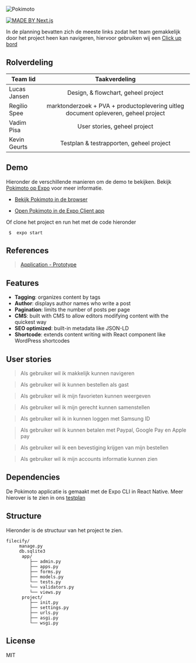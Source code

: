 ![Pokimoto](https://i.imgur.com/x8pkOWY.png)

[![MADE BY Next.js](https://img.shields.io/badge/MADE%20BY%20Next.js-000000.svg?style=flat&logo=Next.js&labelColor=000)](https://nextjs.org/)

In de planning bevatten zich de meeste links zodat het team gemakkelijk door het project heen kan navigeren, hiervoor gebruiken wij een [Click up bord](https://share.clickup.com/b/h/6-36232147-2/7dfafeeca8a42eb)

## Rolverdeling

| Team lid      | Taakverdeling |
| ------------- |:-------------:| 
| Lucas Jansen     |  Design, & flowchart, geheel project | 
| Regilio Spee      | marktonderzoek + PVA + productoplevering uitleg document opleveren, geheel project |  
| Vadim Pisa | User stories, geheel project  |  
| Kevin Geurts | Testplan & testrapporten, geheel project   |  

## Demo

Hieronder de verschillende manieren om de demo te bekijken. Bekijk [Pokimoto op Expo](https://expo.io/@wlaj/projects/Pokimoto) voor meer informatie.

- [Bekijk Pokimoto in de browser](https://expo.io/appetize-simulator?url=https://expo.io/@wlaj/Pokimoto)

- [Open Pokimoto in de Expo Client app](https://i.imgur.com/uAgdSWf.png)

Of clone het project en run het met de code hieronder

```
 $  expo start
```


## References
 
 > [Application - Prototype ](https://www.figma.com/file/UTJiwc1ZpikpogRQdU6AYo/Pokimoto-Applicatie?node-id=0%3A1)
 
 

## Features

- **Tagging**: organizes content by tags
- **Author**: displays author names who write a post
- **Pagination**: limits the number of posts per page
- **CMS**: built with CMS to allow editors modifying content with the quickest way
- **SEO optimized**: built-in metadata like JSON-LD
- **Shortcode**: extends content writing with React component like WordPress shortcodes

 
## User stories

> Als gebruiker wil ik makkelijk kunnen navigeren

> Als gebruiker wil ik kunnen bestellen als gast

> Als gebruiker wil ik mijn favorieten kunnen weergeven

> Als gebruiker wil ik mijn gerecht kunnen samenstellen

> Als gebruiker wil ik in kunnen loggen met Samsung ID

> Als gebruiker wil ik kunnen betalen met Paypal, Google Pay en Apple pay

> Als gebruiker wil ik een bevestiging krijgen van mijn bestellen

> Als gebruiker wil ik mijn accounts informatie kunnen zien


## Dependencies

De Pokimoto applicatie is gemaakt met de Expo CLI in React Native. Meer hierover is te zien in ons [testplan](https://doc.clickup.com/p/h/49v6f-162/66812d24d3fe11f)


## Structure

Hieronder is de structuur van het project te zien. 

```
filecify/
     manage.py
     db.sqlite3
      app/
         ├── admin.py
         ├── apps.py
         ├── forms.py
         ├── models.py
         └── tests.py
         └── validators.py
         └── views.py
      project/
         ├── init.py
         ├── settings.py
         ├── urls.py
         ├── asgi.py
         └── wsgi.py
```

## License

MIT
